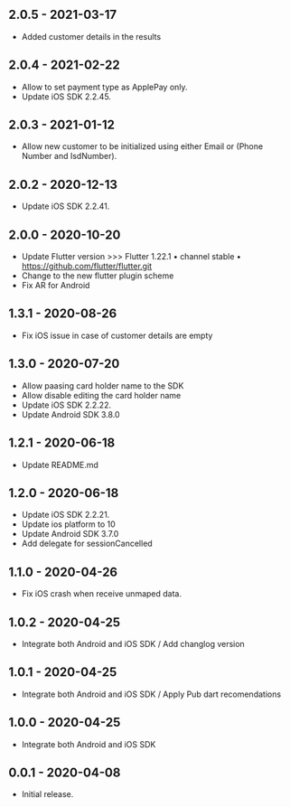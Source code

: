 ## 2.0.5 - 2021-03-17

- Added customer details in the results

## 2.0.4 - 2021-02-22

- Allow to set payment type as ApplePay only.
- Update iOS SDK 2.2.45.

## 2.0.3 - 2021-01-12

- Allow new customer to be initialized using either Email or (Phone Number and IsdNumber).

## 2.0.2 - 2020-12-13

- Update iOS SDK 2.2.41.

## 2.0.0 - 2020-10-20

- Update Flutter version  >>> Flutter 1.22.1 • channel stable • https://github.com/flutter/flutter.git
- Change to the new flutter plugin scheme 
- Fix AR for Android


## 1.3.1 - 2020-08-26

- Fix iOS issue in case of customer details are empty

## 1.3.0 - 2020-07-20

- Allow paasing card holder name to the SDK
- Allow disable editing the card holder name
- Update iOS SDK 2.2.22.
- Update Android SDK 3.8.0

## 1.2.1 - 2020-06-18

- Update README.md

## 1.2.0 - 2020-06-18

- Update iOS SDK 2.2.21.
- Update ios platform to 10
- Update Android SDK 3.7.0
- Add delegate for sessionCancelled

## 1.1.0 - 2020-04-26

- Fix iOS crash when receive unmaped data.

## 1.0.2 - 2020-04-25

- Integrate both Android and iOS SDK / Add changlog version

## 1.0.1 - 2020-04-25

- Integrate both Android and iOS SDK / Apply Pub dart recomendations

## 1.0.0 - 2020-04-25

- Integrate both Android and iOS SDK

## 0.0.1 - 2020-04-08

- Initial release.
